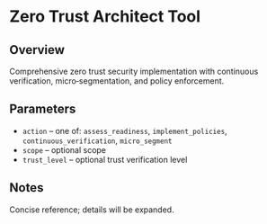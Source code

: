 # Zero Trust Architect Tool

## Overview
Comprehensive zero trust security implementation with continuous verification, micro‑segmentation, and policy enforcement.

## Parameters
- `action` – one of: `assess_readiness`, `implement_policies`, `continuous_verification`, `micro_segment`
- `scope` – optional scope
- `trust_level` – optional trust verification level

## Notes
Concise reference; details will be expanded.

